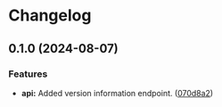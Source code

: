 # Changelog

## 0.1.0 (2024-08-07)


### Features

* **api:** Added version information endpoint. ([070d8a2](https://github.com/Sphere-Software/employee-registry-api/commit/070d8a25e3e6d1201f94f8a6df71ea8ec196bd63))
